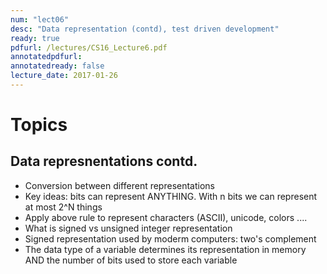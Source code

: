 ```yaml
---
num: "lect06"
desc: "Data representation (contd), test driven development"
ready: true
pdfurl: /lectures/CS16_Lecture6.pdf
annotatedpdfurl: 
annotatedready: false
lecture_date: 2017-01-26 
---
```


# Topics

## Data represnentations contd.

* Conversion between different representations
* Key ideas: bits can represent ANYTHING. With n bits we can represent at most 2^N things
* Apply above rule to represent characters (ASCII), unicode, colors ....
* What is signed vs unsigned integer representation
* Signed representation used by moderm computers: two's complement
* The data type of a variable determines its representation in memory AND the number of bits used to store each variable









